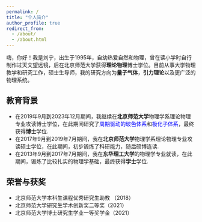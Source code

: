 ```yaml
---
permalink: /
title: "个人简介"
author_profile: true
redirect_from: 
  - /about/
  - /about.html
---
```


嗨，你好！我是刘宁，出生于1995年，自幼热爱自然和物理，曾在读小学时自行制作过天文望远镜，后在北京师范大学获得**理论物理**博士学位。目前从事大学物理教学和研究工作，硕士生导师，我的研究方向为**量子气体**，**引力理论**以及更广泛的物理系统。

教育背景
------

* 在2019年9月到2023年12月期间，我继续在**北京师范大学**物理学系理论物理专业攻读博士学位，在此期间研究了<font color=Blue>周期驱动的玻色体系</font>和<font color=Blue>极化子体系</font>，最终获得**博士**学位.
* 在2017年9月到2019年7月期间，我在**北京师范大学**物理学系理论物理专业攻读硕士学位，在此期间，初步锻炼了科研能力，随后硕博连读.
* 在2013年9月到2017年7月期间，我在**东华理工大学**的物理学专业就读，在此期间，锻炼了比较扎实的物理学基础，最终获得**学士**学位.


荣誉与获奖
------
* 北京师范大学本科生课程优秀研究生助教 （2018）
* 北京师范大学研究生学术创新奖二等奖（2021）
* 北京师范大学博士研究生学业一等奖学金（2021）
